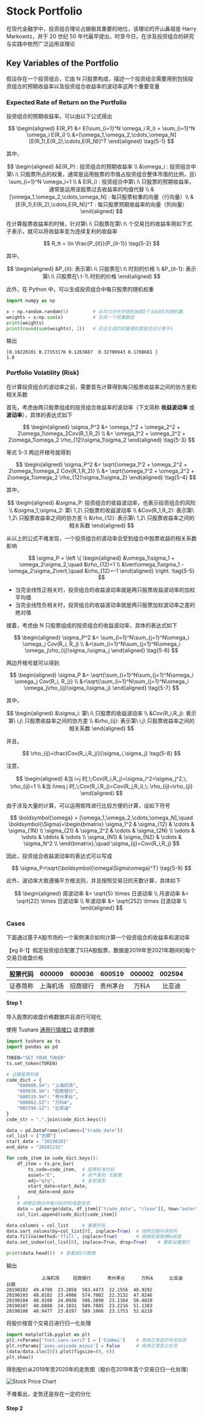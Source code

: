 # Stock Portfolio

在现代金融学中，投资组合理论占据极其重要的地位，该理论的开山鼻祖是 Harry Markowitz，并于 20 世纪 50 年代最早提出，时至今日，在涉及投资组合的研究与实践中依然广泛运用该理论

## Key Variables of the Portfolio

假设存在一个投资组合，它由 N 只股票构成，描述一个投资组合需要用到包括投资组合的预期收益率以及投资组合收益率的波动率这两个重要变量

### Expected Rate of Return on the Portfolio

投资组合的预期收益率，可以由以下公式得出

$$
\begin{aligned}
E(R_P) &= E(\sum_{i=1}^N \omega_i R_i) = \sum_{i=1}^N \omega_i E(R_i) \\
&=[\omega_1,\omega_2,\cdots,\omega_N][E(R_1),E(R_2),\cdots,E(R_N)]^T
\end{aligned} \tag{5-1}
$$

其中，

$$
\begin{aligned}
&E(R_P) : 投资组合的预期收益率 \\
&\omega_i : 投资组合中第\ i\ 只股票所占的权重，通常是运用股票的市值占投资组合整体市值的比例，且\ \sum_{i=1}^N \omega_i=1 \\
& E(R_i) : 投资组合中第\ i\ 只股票的预期收益率，通常是运用该股票过去收益率的均值代替 \\
& [\omega_1,\omega_2,\cdots,\omega_N] : 每只股票权重的向量（行向量）\\
& [E(R_1),E(R_2),\cdots,E(R_N)]^T : 每只股票预期收益率的向量（列向量） 
\end{aligned}
$$

在计算股票收益率的时候，针对第\ i\ 只股票在第\ t\ 个交易日的收益率用如下式子表示，就可以将收益率变为连续复利的收益率

$$
R_tt = \ln \frac{P_{it}}{P_{it-1}} \tag{5-2}
$$

其中，

$$
\begin{aligned}
&P_{it}: 表示第\ i\ 只股票在\ t\ 时刻的价格 \\
&P_{it-1}: 表示第\ i\ 只股票在\ t-1\ 时刻的价格
\end{aligned}
$$

此外，在 Python 中，可以生成投资组合中每只股票的随机权重

```python
import numpy as np

x = np.random.random(5)         # 从均匀分布中随机抽取5个从0到1的随机数
weights = x/np.sum(x)           # 生成一个权重数组
print(weights)
print(round(sum(weights), 2))   # 验证生成的权重随机数是否合计等于1
```

输出

```console
[0.10220201 0.27353176 0.1263887  0.32700943 0.1708681 ]
1.0
```

### Portfolio Volatility (Risk)

在计算投资组合的波动率之前，需要首先计算得到每只股票收益率之间的协方差和相关系数

首先，考虑由两只股票组成的投资组合收益率的波动率（下文简称 **收益波动率** 或 **波动率**），具体的表达式如下

$$
\begin{aligned}
\sigma_P^2 &= \omega_1^2 + \omega_2^2 + 2\omega_1\omega_2Cov(R_1,R_2) \\
&= \omega_1^2 + \omega_2^2 + 2\omega_1\omega_2 \rho_{12}\sigma_1\sigma_2 
\end{aligned} \tag{5-3}
$$

等式 5-3 两边开根号就得到

$$
\begin{aligned}
\sigma_P^2 &= \sqrt{\omega_1^2 + \omega_2^2 + 2\omega_1\omega_2 Cov(R_1,R_2)} \\
&= \sqrt{\omega_1^2 + \omega_2^2 + 2\omega_1\omega_2 \rho_{12}\sigma_1\sigma_2} 
\end{aligned} \tag{5-4}
$$

其中，

$$
\begin{aligned}
&\sigma_P: 投资组合的收益波动率，也表示投资组合的风险 \\
&\sigma_1,\sigma_2: 第\ 1,2\ 只股票的收益波动率 \\
&Cov(R_1,R_2): 表示第\ 1,2\ 只股票收益率之间的协方差 \\
&\rho_{12}: 表示第\ 1,2\ 只股票收益率之间的相关系数
\end{aligned}
$$

从以上的公式不难发现，一个投资组合的波动率会受到组合中股票收益的相关系数影响

$$
\sigma_P = \left \{
\begin{aligned}
&\omega_1\sigma_1 + \omega_2\sigma_2,\quad &\rho_{12}=1 \\
&\vert\omega_1\sigma_1 - \omega_2\sigma_2\vert,\quad &\rho_{12}=-1 
\end{aligned}
\right. \tag{5-5}
$$

- 当完全线性正相关时，投资组合的收益波动率就是两只股票收益波动率的加权平均值
- 当完全线性负相关时，投资组合的收益波动率就是两只股票加权波动率之差的绝对值

接着，考虑由 N 只股票组成的投资组合的收益波动率，具体的表达式如下

$$
\begin{aligned}
\sigma_P^2 &= \sum_{i=1}^N\sum_{j=1}^N\omega_i \omega_j Cov(R_i, R_j) \\
&=\sum_{i=1}^N\sum_{j=1}^N\omega_i \omega_j\rho_{ij}\sigma_i\sigma_j
\end{aligned} \tag{5-6}
$$

两边开根号就可以得到

$$
\begin{aligned}
\sigma_P &= \sqrt{\sum_{i=1}^N\sum_{j=1}^N\omega_i \omega_j Cov(R_i, R_j)} \\
&=\sqrt{\sum_{i=1}^N\sum_{j=1}^N\omega_i \omega_j\rho_{ij}\sigma_i\sigma_j}
\end{aligned} \tag{5-7}
$$

其中，

$$
\begin{aligned}
&\sigma_i: 第\ i\ 只股票的收益波动率 \\
&Cov(R_i,R_j): 表示第\ i,j\ 只股票收益率之间的协方差 \\
&\rho_{ij}: 表示第\ i,j\ 只股票收益率之间的相关系数
\end{aligned}
$$

并且，

$$
\rho_{ij}=\frac{Cov(R_i,R_j)}{\sigma_i,\sigma_j} \tag{5-8}
$$

注意，

$$
\begin{aligned}
&当 i=j 时,\;Cov(R_i,R_j)=\sigma_i^2=\sigma_j^2,\; \rho_{ij}=1 \\
&当 i\neq j 时,\;Cov(R_i,R_j)=Cov(R_j,R_i),\; \rho_{ij}=\rho_{ji}
\end{aligned}
$$

由于涉及大量的计算，可以运用矩阵进行比较方便的计算，设如下符号

$$
\boldsymbol{\omega} = [\omega_1,\omega_2,\cdots,\omega_N],\quad
\boldsymbol{\Sigma}=\begin{bmatrix}
\sigma_1^2 & \sigma_{12} & \cdots & \sigma_{1N} \\
\sigma_{21} & \sigma_2^2 & \cdots & \sigma_{2N} \\
\vdots & \vdots & \ddots & \vdots \\
\sigma_{N1} & \sigma_{N2} & \cdots & \sigma_N^2 \\
\end{bmatrix},\quad
\sigma_{ij}=Cov(R_i,R_j)
$$

因此，投资组合收益波动率的表达式可以写成

$$
\sigma_P=\sqrt{\boldsymbol{\omega\Sigma\omega}^T} \tag{5-9}
$$

此外，波动率大致遵循平方根法则，并且按照交易日的天数计算，具体如下

$$
\begin{aligned}
周波动率 &= \sqrt{5} \times 日波动率 \\
月波动率 &= \sqrt{22} \times 日波动率 \\
年波动率 &= \sqrt{252} \times 日波动率 \\
\end{aligned}
$$

### Cases

下面通过基于A股市场的一个案例演示如何计算一个投资组合的收益率和波动率

【eg 8-1】假定投资组合配置了5只A股股票，数据是2019年至2021年期间的每个交易日收盘价格

|股票代码|600009|600036|600519|000002|002594|
|:---:|:---:|:---:|:---:|:---:|:---:|
|证券简称|上海机场|招商银行|贵州茅台|万科A|比亚迪|

#### Step 1

导入股票的收盘价格数据并且进行可视化

使用 Tushare [通用行情接口](https://tushare.pro/document/2?doc_id=109) 请求数据

```python
import tushare as ts
import pandas as pd

TOKEN="SET_YOUR_TOKEN"
ts.set_token(TOKEN)

# 设置股票列表
code_dict = {
    "600009.SH": "上海机场",
    "600036.SH": "招商银行",
    "600519.SH": "贵州茅台",
    "000002.SZ": "万科A",
    "002594.SZ": "比亚迪"
}
code_str = ",".join(code_dict.keys())

data = pd.DataFrame(columns=["trade_date"])
col_list = ["日期"]
start_date = "20190101"
end_date = "20201231"

for code_item in code_dict.keys():
    df_item = ts.pro_bar(
        ts_code=code_item,  # 股票标准代码
        asset="E",          # 资产类别：E股票
        adj="qfq",          # 复权类型
        start_date=start_date,
        end_date=end_date
    )
    # 根据日期合并每只标的的收盘信息
    data = pd.merge(data, df_item[["trade_date", "close"]], how="outer", on="trade_date")
    col_list.append(code_dict[code_item])

data.columns = col_list     # 重置列名 
data.sort_values(by=col_list[0], inplace=True)  # 按照日期升序排列
data.fillna(method='ffill', inplace=True)       # 根据前值替换NaN值
data.set_index(col_list[0], inplace=True, drop=True)    # 重新设置索引

print(data.head())  # 查看前5行数据
```

输出

```console
             上海机场     招商银行      贵州茅台      万科A      比亚迪
日期
20190102  49.4780  23.2058  583.4473  22.1556  48.9292
20190103  48.8102  23.4986  574.7002  22.3132  47.8246
20190104  48.9280  24.0936  586.3890  23.1104  50.4020
20190107  48.8888  24.1031  589.7885  23.2216  51.1383
20190108  48.9477  23.8197  589.1066  23.1753  52.6210
```

将股价按首个交易日进行归一化处理

```python
import matplotlib.pyplot as plt
plt.rcParams['font.sans-serif'] = ['SimHei']    # 用来正常显示中文标签
plt.rcParams['axes.unicode_minus'] = False      # 用来正常显示负号
(data/data.iloc[0]).plot(figsize=(8, 6))
plt.show()
```

得到股价从2019年至2020年的走势图（股价在2019年首个交易日归一化处理）

![Stock Price Chart](./figs/stock-price-chart.png)

不难看出，走势还是存在一定的分化

#### Step 2